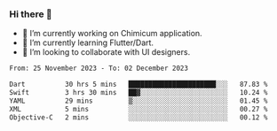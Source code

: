### Hi there 👋

<!--
**devcat37/devcat37** is a ✨ _special_ ✨ repository because its `README.md` (this file) appears on your GitHub profile.-->


- 🔭 I’m currently working on Chimicum application.
- 🌱 I’m currently learning Flutter/Dart.
- 👯 I’m looking to collaborate with UI designers.
<!-- - 🤔 I’m looking for help with ... -->

<!--START_SECTION:waka-->

```txt
From: 25 November 2023 - To: 02 December 2023

Dart          30 hrs 5 mins   ██████████████████████░░░   87.83 %
Swift         3 hrs 30 mins   ██▓░░░░░░░░░░░░░░░░░░░░░░   10.24 %
YAML          29 mins         ▒░░░░░░░░░░░░░░░░░░░░░░░░   01.45 %
XML           5 mins          ░░░░░░░░░░░░░░░░░░░░░░░░░   00.27 %
Objective-C   2 mins          ░░░░░░░░░░░░░░░░░░░░░░░░░   00.12 %
```

<!--END_SECTION:waka-->

